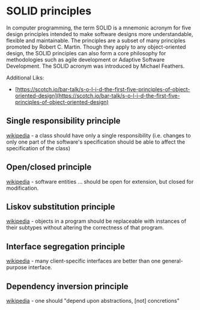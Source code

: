 # SOLID principles
In computer programming, the term SOLID is a mnemonic acronym for five design principles intended to make software designs more understandable, flexible and maintainable. The principles are a subset of many principles promoted by Robert C. Martin. Though they apply to any object-oriented design, the SOLID principles can also form a core philosophy for methodologies such as agile development or Adaptive Software Development. The SOLID acronym was introduced by Michael Feathers.

Additional Liks:
- [https://scotch.io/bar-talk/s-o-l-i-d-the-first-five-principles-of-object-oriented-design](https://scotch.io/bar-talk/s-o-l-i-d-the-first-five-principles-of-object-oriented-design)

## Single responsibility principle
[wikipedia](https://en.wikipedia.org/wiki/Single_responsibility_principle) - 
a class should have only a single responsibility (i.e. changes to only one part of the software's specification should be able to affect the specification of the class)


## Open/closed principle
[wikipedia](https://en.wikipedia.org/wiki/Open/closed_principle) - 
software entities … should be open for extension, but closed for modification.
## Liskov substitution principle
[wikipedia](https://en.wikipedia.org/wiki/Liskov_substitution_principle) - 
objects in a program should be replaceable with instances of their subtypes without altering the correctness of that program.
## Interface segregation principle
[wikipedia](https://en.wikipedia.org/wiki/Interface_segregation_principle) - 
many client-specific interfaces are better than one general-purpose interface.


## Dependency inversion principle
[wikipedia](https://en.wikipedia.org/wiki/Dependency_inversion_principle) - 
one should "depend upon abstractions, [not] concretions"
